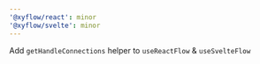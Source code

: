 ```yaml
---
'@xyflow/react': minor
'@xyflow/svelte': minor
---
```


Add `getHandleConnections` helper to `useReactFlow` & `useSvelteFlow`
